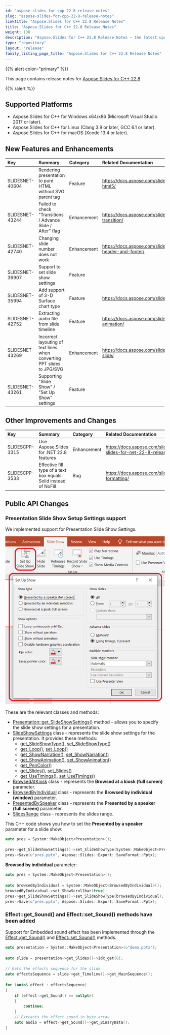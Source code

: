 ```yaml
---
id: "aspose-slides-for-cpp-22-8-release-notes"
slug: "aspose-slides-for-cpp-22-8-release-notes"
linktitle: "Aspose.Slides for C++ 22.8 Release Notes"
title: "Aspose.Slides for C++ 22.8 Release Notes"
weight: 130
description: "Aspose.Slides for C++ 22.8 Release Notes – the latest updates and fixes."
type: "repository"
layout: "release"
family_listing_page_title: "Aspose.Slides for C++ 22.8 Release Notes"
---
```


{{% alert color="primary" %}} 

This page contains release notes for [Aspose.Slides for C++ 22.8](https://www.nuget.org/packages/Aspose.Slides.Cpp/)

{{% /alert %}} 

## Supported Platforms
- Aspose.Slides for C++ for Windows x64/x86 (Microsoft Visual Studio 2017 or later).
- Aspose.Slides for C++ for Linux (Clang 3.9 or later, GCC 6.1 or later).
- Aspose.Slides for C++ for macOS (Xcode 13.4 or later).

## New Features and Enhancements
|**Key**|**Summary**|**Category**|**Related Documentation**|
| :- | :- | :- | :- |
|SLIDESNET-40604|Rendering presentation to pure HTML without SVG parent tag|Feature|<https://docs.aspose.com/slides/net/export-to-html5/>|
|SLIDESNET-43244|Failed to check "Transitions / Advance Slide / After" flag|Enhancement|<https://docs.aspose.com/slides/net/slide-transition/>|
|SLIDESNET-42740|Changing slide number does not work|Enhancement|<https://docs.aspose.com/slides/net/presentation-header-and-footer/>|
|SLIDESNET-36907|Support to set slide show settings|Feature||
|SLIDESNET-35994|Add support of 3-D Surface chart type|Feature|<https://docs.aspose.com/slides/net/create-chart/>|
|SLIDESNET-42752|Extracting audio file from slide timeline|Feature|<https://docs.aspose.com/slides/net/shape-animation/>|
|SLIDESNET-43269|Incorrect layouting of text lines when converting PPT slides to JPG/SVG|Enhancement|<https://docs.aspose.com/slides/net/convert-slide/>|
|SLIDESNET-43261|Supporting "Slide Show" / "Set Up Show" settings|Feature||

## Other Improvements and Changes
|**Key**|**Summary**|**Category**|**Related Documentation**|
| :- | :- | :- | :- |
|SLIDESCPP-3315|Use Aspose.Slides for .NET 22.8 features|Enhancement|<https://docs.aspose.com/slides/net/aspose-slides-for-net-22-8-release-notes/>|
|SLIDESCPP-3533|Effective fill type of a text box equals Solid instead of NoFill|Bug|<https://docs.aspose.com/slides/cpp/shape-formatting/>|

## Public API Changes

### Presentation Slide Show Setup Settings support ###

We implemented support for Presentation Slide Show Settings.

![Slide Show Settings](slideShowSetup.png)

These are the relevant classes and methods:

* [Presentation::get_SlideShowSettings()](https://reference.aspose.com/slides/cpp/class/aspose.slides.presentation#a8bf038a4010333d34bb41bd82db77db8) method - allows you to specify the slide show settings for a presentation.
* [SlideShowSettings](https://reference.aspose.com/slides/cpp/class/aspose.slides.slide_show_settings/) class - represents the slide show settings for the presentation. It provides these methods:
  - [get_SlideShowType()](https://reference.aspose.com/slides/cpp/class/aspose.slides.slide_show_settings#a1c6dc3817480b8a6a0152daa749dc097), [set_SlideShowType()](https://reference.aspose.com/slides/cpp/class/aspose.slides.slide_show_settings#ab42602fb4d746fb82235bd195a5b1611)
  - [get_Loop()](https://reference.aspose.com/slides/cpp/class/aspose.slides.slide_show_settings#a70b26b17cd5282c4063fbbcdc9fd5059), [set_Loop()](https://reference.aspose.com/slides/cpp/class/aspose.slides.slide_show_settings#af75aa11230560797d376c4c9962c80dc)
  - [get_ShowNarration()](https://reference.aspose.com/slides/cpp/class/aspose.slides.slide_show_settings#a6810668b15792cbe1e31db94d8dfe8a9), [set_ShowNarration()](https://reference.aspose.com/slides/cpp/class/aspose.slides.slide_show_settings#a1f2597208246a2fc1e0f5918f8edd791)
  - [get_ShowAnimation()](https://reference.aspose.com/slides/cpp/class/aspose.slides.slide_show_settings#a9a788d741b885ca40d0b290c79e8d8c3), [set_ShowAnimation()](https://reference.aspose.com/slides/cpp/class/aspose.slides.slide_show_settings#a09c1a471b322ff27ec0f07614729a362)
  - [get_PenColor()](https://reference.aspose.com/slides/cpp/class/aspose.slides.slide_show_settings#a32e6c956e401ffc3498f85623a3f4f86)
  - [get_Slides()](https://reference.aspose.com/slides/cpp/class/aspose.slides.slide_show_settings#a5c1611f1a4e68e2b5edc9b95510a7023), [set_Slides()](https://reference.aspose.com/slides/cpp/class/aspose.slides.slide_show_settings#a6be954f5684e538dfc4f500a03a4a364)
  - [get_UseTimings()](https://reference.aspose.com/slides/cpp/class/aspose.slides.slide_show_settings#abc0f42c80fc2863ab2c49f0ae3129246), [set_UseTimings()](https://reference.aspose.com/slides/cpp/class/aspose.slides.slide_show_settings#ac7c28ef9607dea70db68d4770fea3dcf)
* [BrowsedAtKiosk](https://reference.aspose.com/slides/cpp/class/aspose.slides.browsed_at_kiosk/) class - represents the **Browsed at a kiosk (full screen)** parameter.
* [BrowsedByIndividual](https://reference.aspose.com/slides/cpp/class/aspose.slides.browsed_by_individual/) class - represents the **Browsed by individual (window)** parameter.
* [PresentedBySpeaker](https://reference.aspose.com/slides/cpp/class/aspose.slides.presented_by_speaker/) class - represents the **Presented by a speaker (full screen)** parameter.
* [SlidesRange](https://reference.aspose.com/slides/cpp/class/aspose.slides.slides_range/) class - represents the slides range.

This C++ code shows you how to set the **Presented by a speaker** parameter for a slide show:

``` cpp
auto pres = System::MakeObject<Presentation>();
    
pres->get_SlideShowSettings()->set_SlideShowType(System::MakeObject<PresentedBySpeaker>());
pres->Save(u"pres.pptx", Aspose::Slides::Export::SaveFormat::Pptx);
```

**Browsed by individual** parameter: 

``` cpp
auto pres = System::MakeObject<Presentation>();
    
auto browsedByIndividual = System::MakeObject<BrowsedByIndividual>();
browsedByIndividual->set_ShowScrollbar(true);
pres->get_SlideShowSettings()->set_SlideShowType(browsedByIndividual);
pres->Save(u"pres.pptx", Aspose::Slides::Export::SaveFormat::Pptx);
```

### Effect::get_Sound() and Effect::set_Sound() methods have been added ###

Support for Embedded sound effect has been implemented through the [Effect::get_Sound()](https://reference.aspose.com/slides/cpp/class/aspose.slides.animation.effect#a1b18b7be1e4c9766a09933ac8abcd7fa) and [Effect::set_Sound()](https://reference.aspose.com/slides/cpp/class/aspose.slides.animation.effect#ac1d1269d838db1c7e9ffeb6380e68720) methods.
 

``` cpp
auto presentation = System::MakeObject<Presentation>(u"demo.pptx");
    
auto slide = presentation->get_Slides()->idx_get(0);
    
// Gets the effects sequence for the slide
auto effectsSequence = slide->get_Timeline()->get_MainSequence();
    
for (auto& effect : effectsSequence)
{
    if (effect->get_Sound() == nullptr)
    {
        continue;
    }
    // Extracts the effect sound in byte array
    auto audio = effect->get_Sound()->get_BinaryData();
}
```

